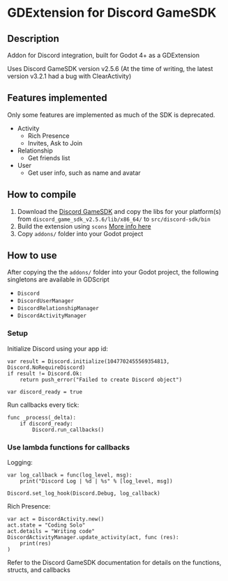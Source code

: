 # GDExtension for Discord GameSDK

## Description

Addon for Discord integration, built for Godot 4+ as a GDExtension

Uses Discord GameSDK version v2.5.6
(At the time of writing, the latest version v3.2.1 had a bug with ClearActivity)

## Features implemented

Only some features are implemented as much of the SDK is deprecated.

- Activity
  - Rich Presence
  - Invites, Ask to Join
- Relationship
  - Get friends list
- User
  - Get user info, such as name and avatar

## How to compile

1. Download the [Discord GameSDK](https://discord.com/developers/docs/game-sdk/sdk-starter-guide#step-1-get-the-thing) and copy the libs for your platform(s) from `discord_game_sdk_v2.5.6/lib/x86_64/` to `src/discord-sdk/bin`
2. Build the extension using `scons` [More info here](https://docs.godotengine.org/en/stable/development/compiling/introduction_to_the_buildsystem.html)
3. Copy `addons/` folder into your Godot project

## How to use

After copying the the `addons/` folder into your Godot project, the following singletons are available in GDScript

- `Discord`
- `DiscordUserManager`
- `DiscordRelationshipManager`
- `DiscordActivityManager`

### Setup

Initialize Discord using your app id:

    var result = Discord.initialize(1047702455569354813, Discord.NoRequireDiscord)
    if result != Discord.Ok:
        return push_error("Failed to create Discord object")
    
    var discord_ready = true

Run callbacks every tick:

    func _process(_delta):
        if discord_ready:
            Discord.run_callbacks()



### Use lambda functions for callbacks

Logging:

    var log_callback = func(log_level, msg):
        print("Discord Log | %d | %s" % [log_level, msg])
    
    Discord.set_log_hook(Discord.Debug, log_callback)

Rich Presence:

    var act = DiscordActivity.new()
    act.state = "Coding Solo"
    act.details = "Writing code"
    DiscordActivityManager.update_activity(act, func (res):
        print(res)
    )

Refer to the Discord GameSDK documentation for details on the functions, structs, and callbacks

